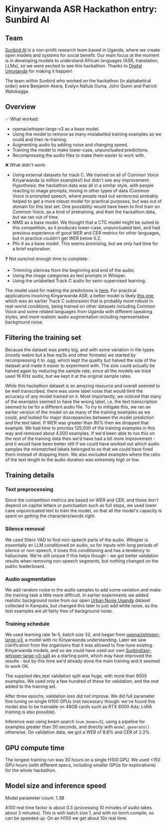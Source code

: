 # Kinyarwanda ASR Hackathon entry: Sunbird AI

## Team

[Sunbird AI](https://sunbird.ai) is a non-profit research team based in Uganda, where we create open models and systems for social benefit.
Our main focus at the moment is in developing models to understand African languages (ASR, translation, LLMs),
so we were excited to see this hackathon. Thanks to [Digital Umuganda](https://digitalumuganda.com/) for making it happen!

The team within Sunbird who worked on the hackathon (in alphabetical order) were Benjamin Akera, Evelyn Nafula Ouma, John Quinn and Patrick Walukagga.

## Overview

 ✅ What worked:

- openai/whisper-large-v3 as a base model.
- Using the model to remove as many mislabelled training examples as we could and then re-training.
- Augmenting audio by adding noise and changing speed.
- Training the model to make lower-case, unpunctuated predictions.
- Recompressing the audio files to make them easier to work with.

❌ What didn't work:

- Using external datasets for track C. We trained on all of Common Voice Kinyarwanda (a million examples!) but didn't see any improvement. Hypothesis: the hackathon data was all in a similar style, with people reacting to image prompts; mixing in other types of data (Common Voice is prompted speech, where people read out sentences) probably helped to get a more robust model for practical purposes, but was out of domain for this test set. One possibility would have been to first train on Common Voice, as a kind of pretraining, and then the hackathon data, but we ran out of time.
- MMS as a base model. We thought that a CTC model might be suited to this competition, as it produces lower-case, unpunctuated text, and had previous experience of good WER and CER metrics for other languages, but in practice couldn't get WER below 0.2.
- Phi-4 as a base model. This seems promising, but we only had time for a brief exploration.
  
❓ Not sure/not enough time to complete:

- Trimming silences from the beginning and end of the audio.
- Using the image categories as text prompts in Whisper.
- Using the unlabelled Track C audio for semi-supervised learning.

The model used for making the predictions is [here](https://huggingface.co/jq/whisper-large-v3-kin-track-b). For practical applications involving Kinyarwanda ASR, a better model is likely [this one](jq/whisper-large-v3-kin-nyn-lug-xog), which was an earlier Track C submission that is probably more robust in real-world conditions, being trained on other datasets including Common Voice and some related languages from Uganda with different speaking styles, and more realistic audio augmentation including representative background noise.

## Filtering the training set

Because the dataset was pretty big, and with some variation in file types (mostly webm but a few mp3s and other formats) we started by recompressing it to .ogg, which kept the quality but halved the size of the dataset and made it easier to experiment with. The size could actually be halved again by reducing the sample rate, since all the models we tried used 16 KHz audio, but we kept it at the original sample rates.

While this hackathon dataset is an amazing resource and overall seemed to be well transcribed, there was some label noise that would limit the accuracy of any model trained on it. Most importantly, we noticed that many of the examples seemed to have the wrong label, i.e. the text transcription seemed to be for a different audio file.
To try to mitigate this, we ran an earlier version of the model on as many of the training examples as we could, and looked for major discrepancies
between the model prediction and the text label. If WER was greater than 90% then we dropped that example.
We had time to process 125,000 of the training examples in this way and removed about 4,000 examples.
If we'd been able to run this on the rest of the training data then we'd have had a bit more improvement - and it would have been better still if we could have worked out which audio samples the mismatched labels belonged to so that we could have fixed them instead of dropping them.
We also excluded examples where the ratio of the text length to the audio duration was extremely high or low.

## Training details

### Text preprocessing

Since the competition metrics are based on WER and CER, and these don't depend on capital letters or punctuation such as full stops,
we used lower case unpunctuated text to train the model, so that all the model's capacity is spent on getting the characters/words right.

### Silence removal

We used Silero VAD to find non-speech parts of the audio. Whisper is essentially an LLM conditioned on audio,
so for inputs with long periods of silence or non-speech, it loses this conditioning and has a tendency to hallucinate.
We're still unsure if this helps though - we got better validation results when removing non-speech segments, but nothing changed on the public leaderboard.

### Audio augmentation

We add random noise to the audio samples to add some variation and make the training task a little more difficult. In earlier experiments we added realistic background noise from our open [Urban Noise Uganda](https://huggingface.co/datasets/Sunbird/urban-noise-uganda-61k) dataset collected in Kampala, but changed this later to just add white noise, as the test examples are all fairly free of background noise.

### Training schedule

We used learning rate 1e-5, batch size 32, and began from [openai/whisper-large-v3](htts://hf.co/openai/whisper-large-v3), a model with no Kinyarwanda understanding.
Later we saw clarification from the organisers that it was allowed to fine-tune existing Kinyarwanda models, and
so we could have used our own [Sunbird/asr-whisper-large-v3-salt](https://hf.co/Sunbird/asr-whisper-large-v3-salt) as a starting point,
which may have improved the results - but by this time we'd already done the main training and it seemed to work OK.

The supplied dev_test validation split was huge, with more than 9000 examples.
We used only a few hundred of these for validation, and the rest added to the training set.

After three epochs, validation loss did not improve.
We did full parameter fine tuning on single H100 GPUs
(not necessary though: we've found this model also to be trainable on 48GB cards such as RTX 6000 Ada; LoRA training is also possible).

Inference was using beam search (`num_beams=5`), using a pipeline for examples greater than 30 seconds, and directly with `model.generate()` otherwise.
On validation data, we got a WER of 8.8% and CER of 2.2%.

## GPU compute time

The longest training run was 30 hours on a single H100 GPU. We used <150 GPU hours (with different specs, including smaller GPUs for explorations) for the whole hackathon.

## Model size and inference speed

Model parameter count: 1.3B

A100 real time factor is about 0.3 (processing 10 minutes of audio takes about 3 minutes). This is with batch size 1, and with no torch.compile, so can be speeded up. On an H100 we get about 10x real time.
